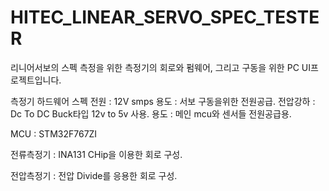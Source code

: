 # HITEC_LINEAR_SERVO_SPEC_TESTER
리니어서보의 스펙 측정을 위한 측정기의 회로와 펌웨어, 그리고 구동을 위한 PC UI프로젝트입니다.

측정기 하드웨어 스펙
전원 : 12V smps 
 용도 : 서보 구동을위한 전원공급.
전압강하 : Dc To DC Buck타입 12v to 5v 사용. 
 용도 : 메인 mcu와 센서들 전원공급용. 
  
MCU : STM32F767ZI

전류측정기 : INA131 CHip을 이용한 회로 구성.
  
전압측정기 : 전압 Divide를 응용한 회로 구성.
